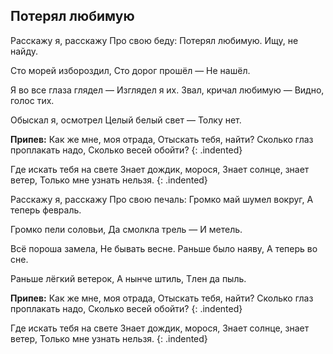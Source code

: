 ﻿---
layout: lyrics
---

## Потерял любимую

<span class="Em"></span>Расскажу<span class="D"></span> я, расскажу<span class="Am"></span>
Про свою<span class="Hm"></span> беду:
<span class="Em"></span>Потеря<span class="D"></span>л любимую<span class="Am"></span>.
Ищу, не<span class="Hm"></span> найду.

<span class="Em"></span>Сто морей изборозди<span class="D"></span>л,
Сто доро<span class="Am"></span>г прошёл —
Не<span class="Hm"></span> нашёл.

<span class="Em"></span>Я во все гла<span class="D"></span>за гляде<span class="Am"></span>л —
Изгляде<span class="Hm"></span>л я их.
<span class="Em"></span>Звал, кри<span class="D"></span>чал любиму<span class="Am"></span>ю —
Видно, го<span class="Hm"></span>лос тих.

<span class="Em"></span>Обыскал я, осмотре<span class="Dm"></span>л
Целый белый све<span class="Am"></span>т —
То<span class="Hm"></span>лку нет.

**Припев:**
<span class="Am"></span>Как же мне<span class="D"></span>, моя<span class="G"></span> о<span class="C"></span>тра<span class="Em"></span>да<span class="Am"></span>,
<span class="B7"></span>Отыскать тебя, найти<span class="Em"></span>? <span class="E"></span>
<span class="Am"></span>Сколько гла<span class="D"></span>з про<span class="G"></span>плака<span class="C"></span>ть на<span class="Em"></span>до<span class="Am"></span>,
<span class="B7"></span>Сколько весей обойти<span class="Em"></span>?
{: .indented}
 
<span class="Am"></span>Где искать те<span class="D"></span>бя<span class="G"></span> на<span class="C"></span> све<span class="Em"></span>те<span class="Am"></span>
<span class="B7"></span>Знает дождик, морося<span class="Em"></span>, <span class="E"></span>
<span class="Am"></span>Знает со<span class="D"></span>лнце<span class="G"></span>, знае<span class="C"></span>т ве<span class="Em"></span>те<span class="Am"></span>р,
<span class="B7"></span>Только мне узнать нельзя<span class="Em"></span>.
{: .indented}

Расскажу я, расскажу
Про свою печаль:
Громко май шумел вокруг,
А теперь февраль.

Громко пели соловьи,
Да смолкла трель —
И метель.

Всё пороша замела,
Не бывать весне.
Раньше было наяву,
А теперь во сне.

Раньше лёгкий ветерок,
А нынче штиль,
Тлен да пыль.

**Припев:**
Как же мне, моя отрада,
Отыскать тебя, найти?
Сколько глаз проплакать надо,
Сколько весей обойти?
{: .indented}
 
Где искать тебя на свете
Знает дождик, морося,
Знает солнце, знает ветер,
Только мне узнать нельзя.
{: .indented}
